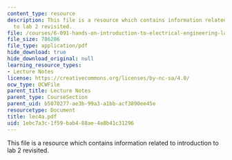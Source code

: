 ```yaml
---
content_type: resource
description: This file is a resource which contains information related to introduction
  to lab 2 revisited.
file: /courses/6-091-hands-on-introduction-to-electrical-engineering-lab-skills-january-iap-2008/1ebc7a3c1f59bab488ae4a8b41c31296_lec4a.pdf
file_size: 786286
file_type: application/pdf
hide_download: true
hide_download_original: null
learning_resource_types:
- Lecture Notes
license: https://creativecommons.org/licenses/by-nc-sa/4.0/
ocw_type: OCWFile
parent_title: Lecture Notes
parent_type: CourseSection
parent_uid: b5070277-ae3b-99a3-a1bb-acf3890ee45e
resourcetype: Document
title: lec4a.pdf
uid: 1ebc7a3c-1f59-bab4-88ae-4a8b41c31296
---
```

This file is a resource which contains information related to introduction to lab 2 revisited.